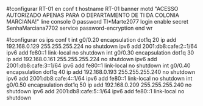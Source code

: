 #!configurar RT-01
en
conf t
hostname RT-01
banner motd "ACESSO AUTORIZADO APENAS PARA O DEPARTAMENTO DE TI DA COLONIA MARCIANA!"
line console 0
password TI*Marte2077
login
enable secret SenhaMarciana7702
service password-encryption
end
wr

#!configurar os ips
conf t
int g0/0.20
encapsulation dot1q 20
ip add 192.168.0.129 255.255.255.224
no shutdown
ipv6 add 2001:db8:cafe:2::1/64
ipv6 add fe80::1 link-local
no shutdown
int g0/0.30
encapsulation dot1q 30
ip add 192.168.0.161 255.255.255.224
no shutdown
ipv6 add 2001:db8:cafe:3::1/64
ipv6 add fe80::1 link-local
no shutdown
int g0/0.40
encapsulation dot1q 40
ip add 192.168.0.193 255.255.255.240
no shutdown
ipv6 add 2001:db8:cafe:4::1/64
ipv6 add fe80::1 link-local
no shutdown
int g0/0.50
encapsulation dot1q 50
ip add 192.168.0.209 255.255.255.240
no shutdown
ipv6 add 2001:db8:cafe:5::1/64
ipv6 add fe80::1 link-local
no shutdown



